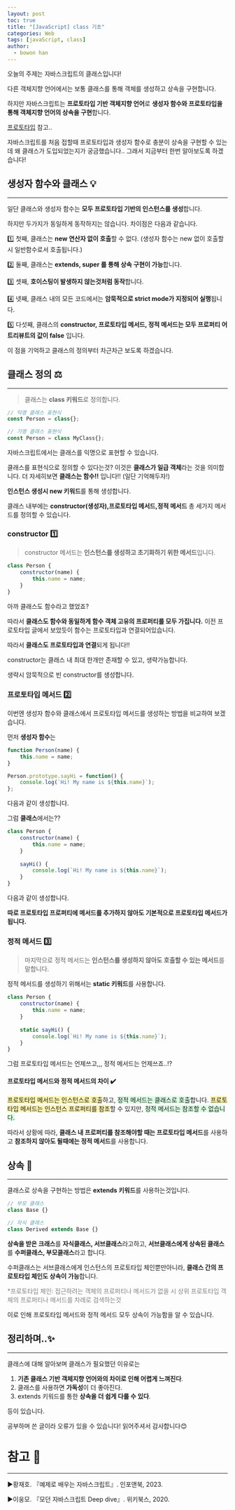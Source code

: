 ```yaml
---
layout: post
toc: true
title: "[JavaScript] class 기초"
categories: Web 
tags: [javaScript, class]
author:
  - bowon han
---
```


오늘의 주제는 자바스크립트의 클래스입니다!

다른 객체지향 언어에서는 보통 클래스를 통해 객체를 생성하고 상속을 구현합니다. 

하지만 자바스크립트는 **프로토타입 기반 객체지향 언어**로 **생성자 함수와 프로토타입을 통해 객체지향 언어의 상속을 구현**합니다. 

[프로토타입](https://blwxnhan.github.io/web/2024/02/25/js-prototype-basic.html) 참고..

자바스크립트를 처음 접할때 프로토타입과 생성자 함수로 충분이 상속을 구현할 수 있는데 왜 클래스가 도입되었는지가 궁금했습니다.. 그래서 지금부터 한번 알아보도록 하겠습니다! 


## 생성자 함수와 클래스 💡 
*** 
일단 클래스와 생성자 함수는 **모두 프로토타입 기반의 인스턴스를 생성**합니다.

하지만 두가지가 동일하게 동작하지는 않습니다. 
차이점은 다음과 같습니다. 

1️⃣ 첫째, 클래스는 **new 연산자 없이 호출**할 수 없다. 
(생성자 함수는 new 없이 호출할 시 일반함수로서 호출됩니다.)

2️⃣ 둘째, 클래스는 **extends, super 를 통해 상속 구현이 가능**합니다.

3️⃣ 셋째, **호이스팅이 발생하지 않는것처럼 동작**합니다. 

4️⃣ 넷째, 클래스 내의 모든 코드에서는 **암묵적으로 strict mode가 지정되어 실행**됩니다.

5️⃣ 다섯째, 클래스의 **constructor, 프로토타입 메서드, 정적 메서드는 모두 프로퍼티 어트리뷰트의 값이 false** 입니다. 

이 점을 기억하고 클래스의 정의부터 차근차근 보도록 하겠습니다. 

## 클래스 정의 ⚖️
***

> 클래스는 **class 키워드**로 정의합니다. 

```javascript
// 익명 클래스 표현식
const Person = class{};

// 기명 클래스 표현식
const Person = class MyClass{};
```

자바스크립트에서는 클래스를 익명으로 표현할 수 있습니다. 

클래스를 표현식으로 정의할 수 있다는것? 
이것은 **클래스가 일급 객체**라는 것을 의미합니다. 더 자세히보면 **클래스는 함수‼️** 입니다!! (일단 기억해두자!)

**인스턴스 생성시 new 키워드**를 통해 생성합니다.

클래스 내부에는 **constructor(생성자),프로토타입 메서드,정적 메서드** 총 세가지 메서드를 정의할 수 있습니다. 

### constructor 1️⃣
>constructor 메서드는 **인스턴스를 생성하고 초기화하기 위한 메서드**입니다. 

```javascript
class Person {
	constructor(name) {
    	this.name = name;
    }
}
```

아까 클래스도 함수라고 했었죠?

따라서 **클래스도 함수와 동일하게 함수 객체 고유의 프로퍼티를 모두 가집니다.**
이전 프로토타입 글에서 보았듯이 함수는 프로토타입과 연결되어있습니다. 

따라서 **클래스도 프로토타입과 연결**되게 됩니다‼️

constructor는 클래스 내 최대 한개만 존재할 수 있고, 생략가능합니다.

생략시 암묵적으로 빈 constructor를 생성합니다. 

### 프로토타입 메서드 2️⃣
이번엔 생성자 함수와 클래스에서 프로토타입 메서드를 생성하는 방법을 비교하여 보겠습니다.

먼저 **생성자 함수**는 
```javascript
function Person(name) {
	this.name = name;
}

Person.prototype.sayHi = function() {
	console.log(`Hi! My name is ${this.name}`);
};
```
다음과 같이 생성합니다. 
<br>

그럼 **클래스**에서는??

```javascript
class Person {
	constructor(name) {
    	this.name = name;
    }
  
  	sayHi() {
    	console.log(`Hi! My name is ${this.name}`);
    }
}
```

다음과 같이 생성합니다. 

**따로 프로토타입 프로퍼티에 메서드를 추가하지 않아도 기본적으로 프로토타입 메서드가 됩니다.**

### 정적 메서드 3️⃣
>마지막으로 정적 메서드는 **인스턴스를 생성하지 않아도 호출할 수 있는 메서드**를 말합니다.

정적 메서드를 생성하기 위해서는 **static 키워드**를 사용합니다.

```javascript
class Person {
	constructor(name) {
    	this.name = name;
    }
  
  	static sayHi() {
    	console.log(`Hi! My name is ${this.name}`);
    }
}
```

그럼 프로토타입 메서드는 언제쓰고,,, 정적 메서드는 언제쓰죠..⁉️

#### 프로토타입 메서드와 정적 메서드의 차이 ✔️
<span style='background-color:#fff5b1'> 프로토타입 메서드는 인스턴스로 호출</span>하고, <span style='background-color:#dcffe4'>정적 메서드는 클래스로 호출</span>합니다. 
<span style='background-color:#fff5b1'>프로토타입 메서드는 인스턴스 프로퍼티를 참조</span>할 수 있지만, <span style='background-color:#dcffe4'>정적 메서드는 참조할 수 없습니다.</span>

따라서 상황에 따라, **클래스 내 프로퍼티를 참조해야할 때는 프로토타입 메서드**를 사용하고 **참조하지 않아도 될때에는 정적 메서드**를 사용합니다.


## 상속 💸
***
클래스로 상속을 구현하는 방법은 **extends 키워드**를 사용하는것입니다. 

```javascript
// 부모 클래스
class Base {}

// 자식 클래스
class Derived extends Base {}
```

**상속을 받은 크래스**를 **자식클래스, 서브클래스**라고하고, 
**서브클래스에게 상속된 클래스**를 **수퍼클래스, 부모클래스**라고 합니다. 

수퍼클래스는 서브클래스에게 인스턴스의 프로토타입 체인뿐만아니라, **클래스 간의 프로토타입 체인도 상속이 가능**합니다.

<span style='color:#808080'>*프로토타입 체인: 접근하려는 객체의 프로퍼티나 메서드가 없을 시 상위 프로토타입 객체의 프로퍼티나 메서드를 차례로 검색하는것</span>

이로 인해 프로토타입 메서드와 정적 메서드 모두 상속이 가능함을 알 수 있습니다. 


## 정리하며..✨
***
클래스에 대해 알아보며 클래스가 필요했던 이유로는 

1. **기존 클래스 기반 객체지향 언어와의 차이로 인해 어렵게 느껴진다**.
2. 클래스를 사용하면 **가독성**이 더 좋아진다. 
3. extends 키워드를 통한 **상속을 더 쉽게 다룰 수 있다**. 
 
등이 있습니다. 

공부하며 쓴 글이라 오류가 있을 수 있습니다!
읽어주셔서 감사합니다😊

# 참고 📜
***
▶황재호. 『예제로 배우는 자바스크립트』. 인포앤북, 2023.

▶이웅모. 『모던 자바스크립트 Deep dive』. 위키북스, 2020.
